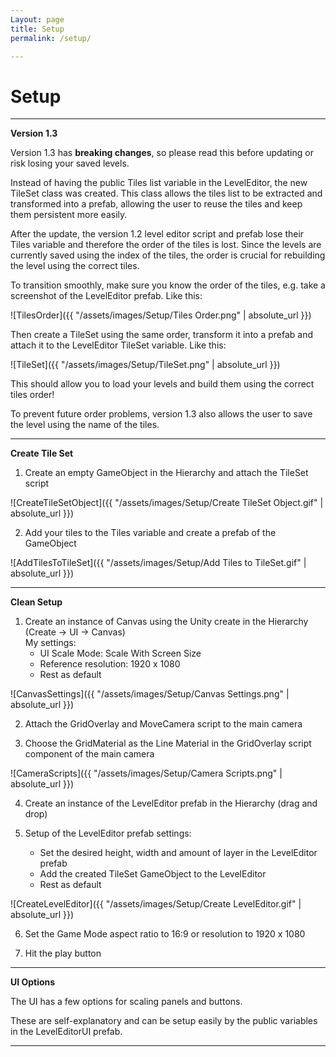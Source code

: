 ```yaml
---
Layout: page
title: Setup
permalink: /setup/

---
```


# Setup

***

**Version 1.3**

Version 1.3 has __breaking changes__, so please read this before updating or risk losing your saved levels.

Instead of having the public Tiles list variable in the LevelEditor, the new TileSet class was created. This class allows the tiles list to be extracted and transformed into a prefab, allowing the user to reuse the tiles and keep them persistent more easily. 

After the update, the version 1.2 level editor script and prefab lose their Tiles variable and therefore the order of the tiles is lost. Since the levels are currently saved using the index of the tiles, the order is crucial for rebuilding the level using the correct tiles.

To transition smoothly, make sure you know the order of the tiles, e.g. take a screenshot of the LevelEditor prefab. Like this:

![TilesOrder]({{ "/assets/images/Setup/Tiles Order.png" | absolute_url }})

Then create a TileSet using the same order, transform it into a prefab and attach it to the LevelEditor TileSet variable. Like this:

![TileSet]({{ "/assets/images/Setup/TileSet.png" | absolute_url }})

This should allow you to load your levels and build them using the correct tiles order!

To prevent future order problems, version 1.3 also allows the user to save the level using the name of the tiles. 

***

**Create Tile Set**

1. Create an empty GameObject in the Hierarchy and attach the TileSet script

![CreateTileSetObject]({{ "/assets/images/Setup/Create TileSet Object.gif" | absolute_url }})

2. Add your tiles to the Tiles variable and create a prefab of the GameObject

![AddTilesToTileSet]({{ "/assets/images/Setup/Add Tiles to TileSet.gif" | absolute_url }})

***

**Clean Setup**

1. Create an instance of Canvas using the Unity create in the Hierarchy (Create -> UI -> Canvas)  
    My settings:
	- UI Scale Mode: Scale With Screen Size
	- Reference resolution: 1920 x 1080
	- Rest as default

![CanvasSettings]({{ "/assets/images/Setup/Canvas Settings.png" | absolute_url }})

2. Attach the GridOverlay and MoveCamera script to the main camera

3. Choose the GridMaterial as the Line Material in the GridOverlay script component of the main camera

![CameraScripts]({{ "/assets/images/Setup/Camera Scripts.png" | absolute_url }})

4. Create an instance of the LevelEditor prefab in the Hierarchy (drag and drop)

5. Setup of the LevelEditor prefab settings:
	- Set the desired height, width and amount of layer in the LevelEditor prefab
	- Add the created TileSet GameObject to the LevelEditor
	- Rest as default
	
![CreateLevelEditor]({{ "/assets/images/Setup/Create LevelEditor.gif" | absolute_url }})

6. Set the Game Mode aspect ratio to 16:9 or resolution to 1920 x 1080

7. Hit the play button

***

**UI Options**

The UI has a few options for scaling panels and buttons. 

These are self-explanatory and can be setup easily by the public variables in the LevelEditorUI prefab.

***